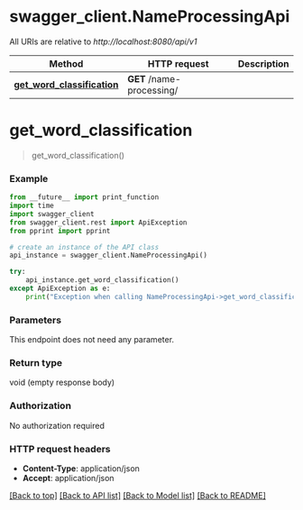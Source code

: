 # swagger_client.NameProcessingApi

All URIs are relative to *http://localhost:8080/api/v1*

Method | HTTP request | Description
------------- | ------------- | -------------
[**get_word_classification**](NameProcessingApi.md#get_word_classification) | **GET** /name-processing/ | 


# **get_word_classification**
> get_word_classification()



### Example
```python
from __future__ import print_function
import time
import swagger_client
from swagger_client.rest import ApiException
from pprint import pprint

# create an instance of the API class
api_instance = swagger_client.NameProcessingApi()

try:
    api_instance.get_word_classification()
except ApiException as e:
    print("Exception when calling NameProcessingApi->get_word_classification: %s\n" % e)
```

### Parameters
This endpoint does not need any parameter.

### Return type

void (empty response body)

### Authorization

No authorization required

### HTTP request headers

 - **Content-Type**: application/json
 - **Accept**: application/json

[[Back to top]](#) [[Back to API list]](../README.md#documentation-for-api-endpoints) [[Back to Model list]](../README.md#documentation-for-models) [[Back to README]](../README.md)

